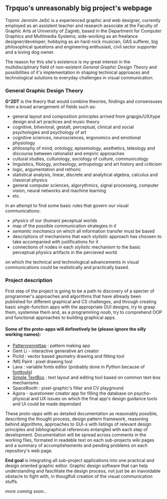 ## Trpquo's unreasonably big project's webpage

Trpimir Jeronim Ježić is a experienced graphic and web designer, currently employed as an assistent teacher and research associate at the Faculty of Graphic Arts at University of Zagreb, based in the Department for Computer Graphics and Multimedia Systems; side-working as an freelance designer/developer; hobbying as an hard-rock musician, GAS sufferer, big philosophical questions and engineering enthusiast, civil sector supporter and a loving dog owner. 

The reason for this site's existence is my great interest in the multidisciplinary field of non-existent _General Graphic Design Theory_ and possibilities of it's implementation in shaping technical approaces and technological solutions to everyday challenges in visual communication.  

### General Graphic Design Theory

**G^2DT** is the theory that would combine theories, findings and consensuses from a broad arrangement of fields such as:
- general layout and composition principles arrived from grapgis/UX/type design and art practices and music theory
- cognitive, bihevioral, gestalt, perceptual, clinical and social psychologies and psychology of art 
- cognitive sciences, neurosciences, ergonomics and emotional physiology
- philosophy of mind, ontology, episemology, aesthetics, teleology and discourse between rationalist and empiric approaches
- cultural studies, culturology, sociology of culture, communicology
- linguistics, filology, archeology, antropology and art history and criticism
- logic, argumentation and rethoric
- statistical analysis, linear, discrete and analytical algebra, calculus and classical physics
- general computer sciences, algorythmics, signal processing, computer vision, neural networks and machine learning
- etc.

in an attempt to find some basic rules that govern our visual communications:

- _physics_ of our (human) peceptual worlds
- map of the possible communication strategies in it
- _semantic mechanics_ on which all information transfer must be based
- descriptions of mechanisms that each _stylistic_ approach has choosen to take accompanied with justifications for it
- connections of nodes in each _stylistic_ mechanism to the basic perceptual _physics_ artifacts in the percieved world.

on which the technical and technological advancements in visual communications could be realistically and practically based.

### Project description

First step of the project is going to be a path to discovery of a specter of programmer's approaches and algorithms that have allready been published for different graphical and CS challenges, and through creating basic _single_-function apps with the appropriate GUI designs, try to grasp them, systemise them and, as a programming _noob_, try to comprehend OOP and functional approaches to building graphical apps.

#### Some of the proto-apps will definetively be (please ignore the silly working names):
- [Patternrenrettap](https://github.com/Trpquo/G2DT-Patternerenrettap) : pattern making app
- Gent Li - interactive generative art creator 
- Piclid : vector based geometry drawing and fitting tool
- !MS Paint : pixel drawing tool
- Lava : variable fonts editor (probably done in Python because of [fonttools](https://github.com/fonttools/fonttools))
- [Simple TextBox](https://github.com/Trpquo/G2DT-Simple_textBox) : text layout and editing tool based on common text-box mechanisms
- SpaceBooth : pixel-graphic's filter and CV playground
- Agora - questioneer creator app for filling the database on psycho-physical and UX issues on which the final app's design guidance tools and UI could be made dependant

These _proto-apps_ with as detailed documentation as reasonably possible, describing the thought process, design pattern framework, reasoning behind algorithms, approaches to GUI-s with listings of relevant design principles and bibliographical references entangled with each step of development. Documentation will be spread across comments in the working files, formated in readeble text on each sub-projects wiki pages and a summary of accomplishements and pending problems on each repository's web page.

**End goal** is integrating all sub-project applications into one practical and design oriented graphic editor. Graphic design software that can help understanding and fascilitate the design process, not just be an inavoidable obstacle to fight with, in thougtfull creation of the visual communication stuffs. 

_more coming soon..._
